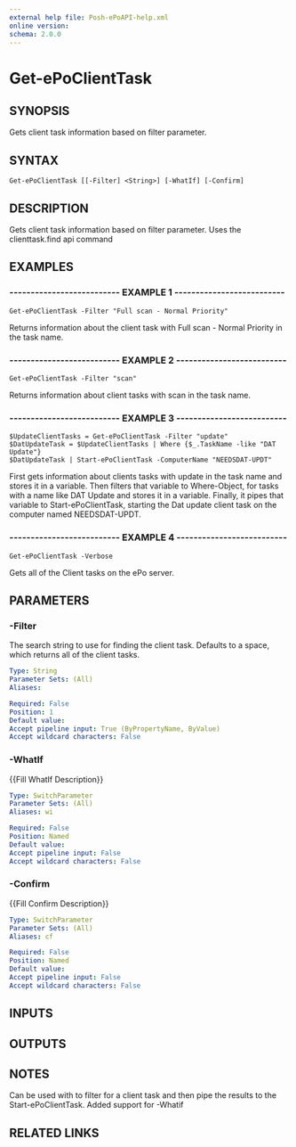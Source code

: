 ```yaml
---
external help file: Posh-ePoAPI-help.xml
online version: 
schema: 2.0.0
---
```


# Get-ePoClientTask
## SYNOPSIS
Gets client task information based on filter parameter.

## SYNTAX

```
Get-ePoClientTask [[-Filter] <String>] [-WhatIf] [-Confirm]
```

## DESCRIPTION
Gets client task information based on filter parameter.
Uses the clienttask.find api command

## EXAMPLES

### -------------------------- EXAMPLE 1 --------------------------
```
Get-ePoClientTask -Filter "Full scan - Normal Priority"
```

Returns information about the client task with Full scan - Normal Priority in the task name.

### -------------------------- EXAMPLE 2 --------------------------
```
Get-ePoClientTask -Filter "scan"
```

Returns information about client tasks with scan in the task name.

### -------------------------- EXAMPLE 3 --------------------------
```
$UpdateClientTasks = Get-ePoClientTask -Filter "update"
$DatUpdateTask = $UpdateClientTasks | Where {$_.TaskName -like "DAT Update"}
$DatUpdateTask | Start-ePoClientTask -ComputerName "NEEDSDAT-UPDT"
```

First gets information about clients tasks with update in the task name and stores it in a variable.
Then filters that variable to Where-Object, for tasks with a name like DAT Update and stores it in a variable.
Finally, it pipes that variable to Start-ePoClientTask, starting the Dat update client task on the computer named NEEDSDAT-UPDT.

### -------------------------- EXAMPLE 4 --------------------------
```
Get-ePoClientTask -Verbose
```

Gets all of the Client tasks on the ePo server.

## PARAMETERS

### -Filter
The search string to use for finding the client task.
Defaults to a space, which returns all of
         the client tasks.

```yaml
Type: String
Parameter Sets: (All)
Aliases: 

Required: False
Position: 1
Default value: 
Accept pipeline input: True (ByPropertyName, ByValue)
Accept wildcard characters: False
```

### -WhatIf
{{Fill WhatIf Description}}

```yaml
Type: SwitchParameter
Parameter Sets: (All)
Aliases: wi

Required: False
Position: Named
Default value: 
Accept pipeline input: False
Accept wildcard characters: False
```

### -Confirm
{{Fill Confirm Description}}

```yaml
Type: SwitchParameter
Parameter Sets: (All)
Aliases: cf

Required: False
Position: Named
Default value: 
Accept pipeline input: False
Accept wildcard characters: False
```

## INPUTS

## OUTPUTS

## NOTES
Can be used with to filter for a client task and then pipe the results to the Start-ePoClientTask.
Added support for -Whatif

## RELATED LINKS

